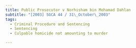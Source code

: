```yaml
---
title: Public Prosecutor v Norhisham bin Mohamad Dahlan
subtitle: "[2003] SGCA 44 / 31\_October\_2003"
tags:
  - Criminal Procedure and Sentencing
  - Sentencing
  - Culpable homicide not amounting to murder

---
```


